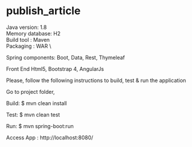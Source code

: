# publish_article

Java version: 1.8 \
Memory database: H2 \
Build tool : Maven \
Packaging : WAR \

Spring components:
Boot, Data, Rest, Thymeleaf

Front End
Html5, Bootstrap 4, AngularJs

Please, follow the following instructions to build, test & run the application 

Go to project folder,

Build:
$ mvn clean install

Test: 
$ mvn clean test

Run:
$ mvn spring-boot:run

Access App : http://localhost:8080/


